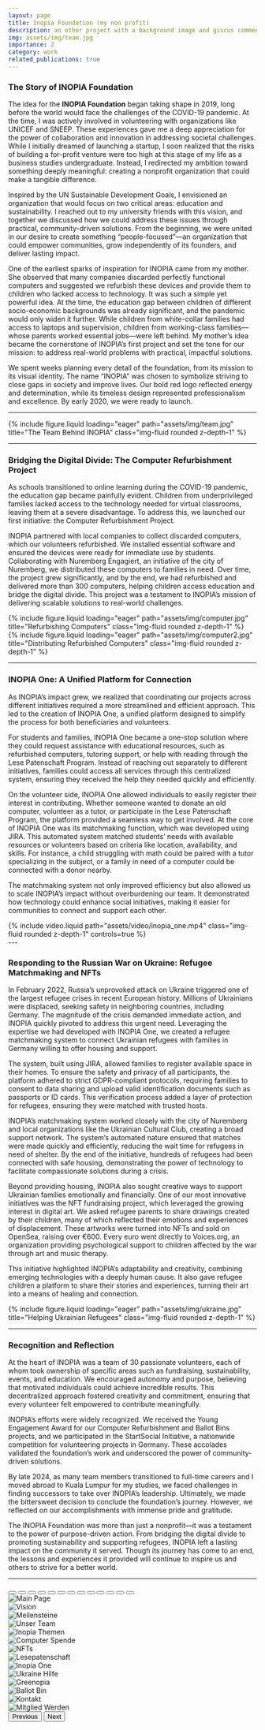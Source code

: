 ```yaml
---
layout: page
title: Inopia Foundation (my non profit)
description: an other project with a background image and giscus comments
img: assets/img/team.jpg
importance: 2
category: work
related_publications: true
---
```


### The Story of INOPIA Foundation

The idea for the **INOPIA Foundation** began taking shape in 2019, long before the world would face the challenges of the COVID-19 pandemic. At the time, I was actively involved in volunteering with organizations like UNICEF and SNEEP. These experiences gave me a deep appreciation for the power of collaboration and innovation in addressing societal challenges. While I initially dreamed of launching a startup, I soon realized that the risks of building a for-profit venture were too high at this stage of my life as a business studies undergraduate. Instead, I redirected my ambition toward something deeply meaningful: creating a nonprofit organization that could make a tangible difference.

Inspired by the UN Sustainable Development Goals, I envisioned an organization that would focus on two critical areas: education and sustainability. I reached out to my university friends with this vision, and together we discussed how we could address these issues through practical, community-driven solutions. From the beginning, we were united in our desire to create something “people-focused”—an organization that could empower communities, grow independently of its founders, and deliver lasting impact.

One of the earliest sparks of inspiration for INOPIA came from my mother. She observed that many companies discarded perfectly functional computers and suggested we refurbish these devices and provide them to children who lacked access to technology. It was such a simple yet powerful idea. At the time, the education gap between children of different socio-economic backgrounds was already significant, and the pandemic would only widen it further. While children from white-collar families had access to laptops and supervision, children from working-class families—whose parents worked essential jobs—were left behind. My mother’s idea became the cornerstone of INOPIA’s first project and set the tone for our mission: to address real-world problems with practical, impactful solutions.

We spent weeks planning every detail of the foundation, from its mission to its visual identity. The name “INOPIA” was chosen to symbolize striving to close gaps in society and improve lives. Our bold red logo reflected energy and determination, while its timeless design represented professionalism and excellence. By early 2020, we were ready to launch.

---

<div class="row">
    <div class="col-sm mt-3 mt-md-0">
        {% include figure.liquid loading="eager" path="assets/img/team.jpg" title="The Team Behind INOPIA" class="img-fluid rounded z-depth-1" %}
    </div>
</div>

---

### Bridging the Digital Divide: The Computer Refurbishment Project

As schools transitioned to online learning during the COVID-19 pandemic, the education gap became painfully evident. Children from underprivileged families lacked access to the technology needed for virtual classrooms, leaving them at a severe disadvantage. To address this, we launched our first initiative: the Computer Refurbishment Project.

INOPIA partnered with local companies to collect discarded computers, which our volunteers refurbished. We installed essential software and ensured the devices were ready for immediate use by students. Collaborating with Nuremberg Engagiert, an initiative of the city of Nuremberg, we distributed these computers to families in need. Over time, the project grew significantly, and by the end, we had refurbished and delivered more than 300 computers, helping children access education and bridge the digital divide. This project was a testament to INOPIA’s mission of delivering scalable solutions to real-world challenges.

<div class="row">
    <div class="col-sm mt-3 mt-md-0">
        {% include figure.liquid loading="eager" path="assets/img/computer.jpg" title="Refurbishing Computers" class="img-fluid rounded z-depth-1" %}
    </div>
    <div class="col-sm mt-3 mt-md-0">
        {% include figure.liquid loading="eager" path="assets/img/computer2.jpg" title="Distributing Refurbished Computers" class="img-fluid rounded z-depth-1" %}
    </div>
</div>

---

### INOPIA One: A Unified Platform for Connection

As INOPIA’s impact grew, we realized that coordinating our projects across different initiatives required a more streamlined and efficient approach. This led to the creation of INOPIA One, a unified platform designed to simplify the process for both beneficiaries and volunteers.

For students and families, INOPIA One became a one-stop solution where they could request assistance with educational resources, such as refurbished computers, tutoring support, or help with reading through the Lese Patenschaft Program. Instead of reaching out separately to different initiatives, families could access all services through this centralized system, ensuring they received the help they needed quickly and efficiently.

On the volunteer side, INOPIA One allowed individuals to easily register their interest in contributing. Whether someone wanted to donate an old computer, volunteer as a tutor, or participate in the Lese Patenschaft Program, the platform provided a seamless way to get involved. At the core of INOPIA One was its matchmaking function, which was developed using JIRA. This automated system matched students’ needs with available resources or volunteers based on criteria like location, availability, and skills. For instance, a child struggling with math could be paired with a tutor specializing in the subject, or a family in need of a computer could be connected with a donor nearby.

The matchmaking system not only improved efficiency but also allowed us to scale INOPIA’s impact without overburdening our team. It demonstrated how technology could enhance social initiatives, making it easier for communities to connect and support each other.

<div class="row">
    <div class="col-sm mt-3 mt-md-0">
        {% include video.liquid path="assets/video/inopia_one.mp4" class="img-fluid rounded z-depth-1" controls=true %}
    </div>
</div>
---

### Responding to the Russian War on Ukraine: Refugee Matchmaking and NFTs

In February 2022, Russia’s unprovoked attack on Ukraine triggered one of the largest refugee crises in recent European history. Millions of Ukrainians were displaced, seeking safety in neighboring countries, including Germany. The magnitude of the crisis demanded immediate action, and INOPIA quickly pivoted to address this urgent need. Leveraging the expertise we had developed with INOPIA One, we created a refugee matchmaking system to connect Ukrainian refugees with families in Germany willing to offer housing and support.

The system, built using JIRA, allowed families to register available space in their homes. To ensure the safety and privacy of all participants, the platform adhered to strict GDPR-compliant protocols, requiring families to consent to data sharing and upload valid identification documents such as passports or ID cards. This verification process added a layer of protection for refugees, ensuring they were matched with trusted hosts.

INOPIA’s matchmaking system worked closely with the city of Nuremberg and local organizations like the Ukrainian Cultural Club, creating a broad support network. The system’s automated nature ensured that matches were made quickly and efficiently, reducing the wait time for refugees in need of shelter. By the end of the initiative, hundreds of refugees had been connected with safe housing, demonstrating the power of technology to facilitate compassionate solutions during a crisis.

Beyond providing housing, INOPIA also sought creative ways to support Ukrainian families emotionally and financially. One of our most innovative initiatives was the NFT fundraising project, which leveraged the growing interest in digital art. We asked refugee parents to share drawings created by their children, many of which reflected their emotions and experiences of displacement. These artworks were turned into NFTs and sold on OpenSea, raising over €600. Every euro went directly to Voices.org, an organization providing psychological support to children affected by the war through art and music therapy.

This initiative highlighted INOPIA’s adaptability and creativity, combining emerging technologies with a deeply human cause. It also gave refugee children a platform to share their stories and experiences, turning their art into a means of healing and connection.

<div class="row">
    <div class="col-sm mt-3 mt-md-0">
        {% include figure.liquid loading="eager" path="assets/img/ukraine.jpg" title="Helping Ukrainian Refugees" class="img-fluid rounded z-depth-1" %}
    </div>
</div>

---

### Recognition and Reflection

At the heart of INOPIA was a team of 30 passionate volunteers, each of whom took ownership of specific areas such as fundraising, sustainability, events, and education. We encouraged autonomy and purpose, believing that motivated individuals could achieve incredible results. This decentralized approach fostered creativity and commitment, ensuring that every volunteer felt empowered to contribute meaningfully.

INOPIA’s efforts were widely recognized. We received the Young Engagement Award for our Computer Refurbishment and Ballot Bins projects, and we participated in the StartSocial Initiative, a nationwide competition for volunteering projects in Germany. These accolades validated the foundation’s work and underscored the power of community-driven solutions.

By late 2024, as many team members transitioned to full-time careers and I moved abroad to Kuala Lumpur for my studies, we faced challenges in finding successors to take over INOPIA’s leadership. Ultimately, we made the bittersweet decision to conclude the foundation’s journey. However, we reflected on our accomplishments with immense pride and gratitude.

The INOPIA Foundation was more than just a nonprofit—it was a testament to the power of purpose-driven action. From bridging the digital divide to promoting sustainability and supporting refugees, INOPIA left a lasting impact on the community it served. Though its journey has come to an end, the lessons and experiences it provided will continue to inspire us and others to strive for a better world.

---

<div id="inopiaCarousel" class="carousel slide mt-5" data-bs-ride="carousel">
  <!-- Indicators -->
  <div class="carousel-indicators">
    <button type="button" data-bs-target="#inopiaCarousel" data-bs-slide-to="0" class="active" aria-current="true" aria-label="Slide 1"></button>
    <button type="button" data-bs-target="#inopiaCarousel" data-bs-slide-to="1" aria-label="Slide 2"></button>
    <button type="button" data-bs-target="#inopiaCarousel" data-bs-slide-to="2" aria-label="Slide 3"></button>
    <button type="button" data-bs-target="#inopiaCarousel" data-bs-slide-to="3" aria-label="Slide 4"></button>
    <button type="button" data-bs-target="#inopiaCarousel" data-bs-slide-to="4" aria-label="Slide 5"></button>
    <button type="button" data-bs-target="#inopiaCarousel" data-bs-slide-to="5" aria-label="Slide 6"></button>
    <button type="button" data-bs-target="#inopiaCarousel" data-bs-slide-to="6" aria-label="Slide 7"></button>
    <button type="button" data-bs-target="#inopiaCarousel" data-bs-slide-to="7" aria-label="Slide 8"></button>
    <button type="button" data-bs-target="#inopiaCarousel" data-bs-slide-to="8" aria-label="Slide 9"></button>
    <button type="button" data-bs-target="#inopiaCarousel" data-bs-slide-to="9" aria-label="Slide 10"></button>
    <button type="button" data-bs-target="#inopiaCarousel" data-bs-slide-to="10" aria-label="Slide 11"></button>
    <button type="button" data-bs-target="#inopiaCarousel" data-bs-slide-to="11" aria-label="Slide 12"></button>
    <button type="button" data-bs-target="#inopiaCarousel" data-bs-slide-to="12" aria-label="Slide 13"></button>
  </div>

  <!-- Carousel Images -->
  <div class="carousel-inner">
    <div class="carousel-item active">
      <img src="alexander385.github.io/assets/img/inopia_main.png" class="d-block w-100" alt="Main Page">
    </div>
    <div class="carousel-item">
      <img src="alexander385.github.io/assets/img/vision.png" class="d-block w-100" alt="Vision">
    </div>
    <div class="carousel-item">
      <img src="alexander385.github.io/assets/img/meilensteine.png" class="d-block w-100" alt="Meilensteine">
    </div>
    <div class="carousel-item">
      <img src="alexander385.github.io/assets/img/unser_team.png" class="d-block w-100" alt="Unser Team">
    </div>
    <div class="carousel-item">
      <img src="alexander385.github.io/assets/img/inopia_themen.png" class="d-block w-100" alt="Inopia Themen">
    </div>
    <div class="carousel-item">
      <img src="alexander385.github.io/assets/img/computerspende.png" class="d-block w-100" alt="Computer Spende">
    </div>
    <div class="carousel-item">
      <img src="alexander385.github.io/assets/img/nfts.png" class="d-block w-100" alt="NFTs">
    </div>
    <div class="carousel-item">
      <img src="alexander385.github.io/assets/img/lesepatenschaft.png" class="d-block w-100" alt="Lesepatenschaft">
    </div>
    <div class="carousel-item">
      <img src="alexander385.github.io/assets/img/inopia_one.png" class="d-block w-100" alt="Inopia One">
    </div>
    <div class="carousel-item">
      <img src="alexander385.github.io/assets/img/ukrainehilfe.png" class="d-block w-100" alt="Ukraine Hilfe">
    </div>
    <div class="carousel-item">
      <img src="alexander385.github.io/assets/img/greenopia.png" class="d-block w-100" alt="Greenopia">
    </div>
    <div class="carousel-item">
      <img src="alexander385.github.io/assets/img/ballotbin.png" class="d-block w-100" alt="Ballot Bin">
    </div>
    <div class="carousel-item">
      <img src="alexander385.github.io/assets/img/kontakt.png" class="d-block w-100" alt="Kontakt">
    </div>
    <div class="carousel-item">
      <img src="alexander385.github.io/assets/img/mitglied_werden.png" class="d-block w-100" alt="Mitglied Werden">
    </div>
  </div>

  <!-- Controls -->
  <button class="carousel-control-prev" type="button" data-bs-target="#inopiaCarousel" data-bs-slide="prev">
    <span class="carousel-control-prev-icon" aria-hidden="true"></span>
    <span class="visually-hidden">Previous</span>
  </button>
  <button class="carousel-control-next" type="button" data-bs-target="#inopiaCarousel" data-bs-slide="next">
    <span class="carousel-control-next-icon" aria-hidden="true"></span>
    <span class="visually-hidden">Next</span>
  </button>
</div>
